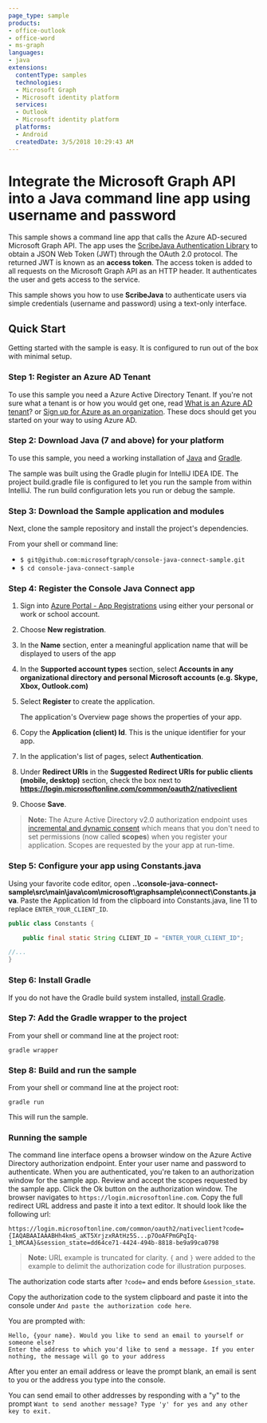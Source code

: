 ```yaml
---
page_type: sample
products:
- office-outlook
- office-word
- ms-graph
languages:
- java
extensions:
  contentType: samples
  technologies:
  - Microsoft Graph 
  - Microsoft identity platform
  services:
  - Outlook
  - Microsoft identity platform
  platforms:
  - Android
  createdDate: 3/5/2018 10:29:43 AM
---
```

# Integrate the Microsoft Graph API into a Java command line app using username and password

This sample shows a command line app that calls the Azure AD-secured Microsoft Graph API. The app uses the [ScribeJava Authentication Library](https://github.com/scribejava/scribejava) to obtain a JSON Web Token (JWT) through the OAuth 2.0 protocol. The returned JWT is known as an **access token**. The access token is added to all requests on the Microsoft Graph API as an HTTP header. It authenticates the user and gets access to the service.

This sample shows you how to use **ScribeJava** to authenticate users via simple credentials (username and password) using a text-only interface.

## Quick Start

Getting started with the sample is easy. It is configured to run out of the box with minimal setup.

### Step 1: Register an Azure AD Tenant

To use this sample you need a Azure Active Directory Tenant. If you're not sure what a tenant is or how you would get one, read [What is an Azure AD tenant](http://technet.microsoft.com/library/jj573650.aspx)? or [Sign up for Azure as an organization](http://azure.microsoft.com/documentation/articles/sign-up-organization/). These docs should get you started on your way to using Azure AD.

### Step 2: Download Java (7 and above) for your platform

To use this sample, you need a working installation of [Java](http://www.oracle.com/technetwork/java/javase/downloads/index.html) and [Gradle](https://gradle.org/).

The sample was built using the Gradle plugin for IntelliJ IDEA IDE. The project build.gradle file is configured to let you run the sample from within IntelliJ. The run build configuration lets you run or debug the sample.

### Step 3: Download the Sample application and modules

Next, clone the sample repository and install the project's dependencies.

From your shell or command line:

* `$ git@github.com:microsoftgraph/console-java-connect-sample.git`
* `$ cd console-java-connect-sample`

### Step 4: Register the Console Java Connect app

1. Sign into [Azure Portal - App Registrations](https://go.microsoft.com/fwlink/?linkid=2083908) using either your personal or work or school account.

2. Choose **New registration**.

3. In the **Name** section, enter a meaningful application name that will be displayed to users of the app

1. In the **Supported account types** section, select **Accounts in any organizational directory and personal Microsoft accounts (e.g. Skype, Xbox, Outlook.com)**  

1. Select **Register** to create the application. 
	
   The application's Overview page shows the properties of your app.

4. Copy the **Application (client) Id**. This is the unique identifier for your app. 

1. In the application's list of pages, select **Authentication**.

1. Under **Redirect URIs** in the **Suggested Redirect URIs for public clients (mobile, desktop)** section, check the box next to **https://login.microsoftonline.com/common/oauth2/nativeclient**

8. Choose **Save**.

> **Note:** The Azure Active Directory v2.0 authorization endpoint uses [incremental and dynamic consent](https://docs.microsoft.com/en-us/azure/active-directory/develop/active-directory-v2-compare#incremental-and-dynamic-consent) which means that you don't need to set permissions (now called **scopes**) when you register your application. Scopes are requested by the your app at run-time.

### Step 5: Configure your app using Constants.java

Using your favorite code editor, open **..\console-java-connect-sample\src\main\java\com\microsoft\graphsample\connect\Constants.java**. Paste the Application Id from the clipboard into Constants.java, line 11 to replace `ENTER_YOUR_CLIENT_ID`.

```java
public class Constants {

    public final static String CLIENT_ID = "ENTER_YOUR_CLIENT_ID";

//...
}
```

### Step 6: Install Gradle

If you do not have the Gradle build system installed, [install Gradle](https://docs.gradle.org/4.6/userguide/installation.html).

### Step 7: Add the Gradle wrapper to the project

From your shell or command line at the project root:

```Shell
gradle wrapper
```

### Step 8: Build and run the sample

From your shell or command line at the project root:

```Shell
gradle run
```

This will run the sample.

### Running the sample

The command line interface opens a browser window on the Azure Active Directory authorization endpoint. Enter your user name and password to authenticate. When you are authenticated, you're taken to an authorization window for the sample app. Review and accept the scopes requested by the sample app. Click the Ok button on the authorization window. The browser navigates to `https://login.microsoftonline.com`. Copy the full redirect URL address and paste it into a text editor.  It should look like the following url:

```http
https://login.microsoftonline.com/common/oauth2/nativeclient?code={IAQABAAIAAABHh4kmS_aKT5XrjzxRAtHz5S...p7OoAFPmGPqIq-1_bMCAA}&session_state=dd64ce71-4424-494b-8818-be9a99ca0798
```

> **Note:** URL example is truncated for clarity. `{` and `}` were added to the example to delimit the authorization code for illustration purposes.

The authorization code starts after `?code=` and ends before `&session_state`.

Copy the authorization code to the system clipboard and paste it into the console under `And paste the authorization code here`.

You are prompted with:

```Shell
Hello, {your name}. Would you like to send an email to yourself or someone else?
Enter the address to which you'd like to send a message. If you enter nothing, the message will go to your address
```

After you enter an email address or leave the prompt blank, an email is sent to you or the address you type into the console.

You can send email to other addresses by responding with a "y" to the prompt `Want to send another message? Type 'y' for yes and any other key to exit.`
